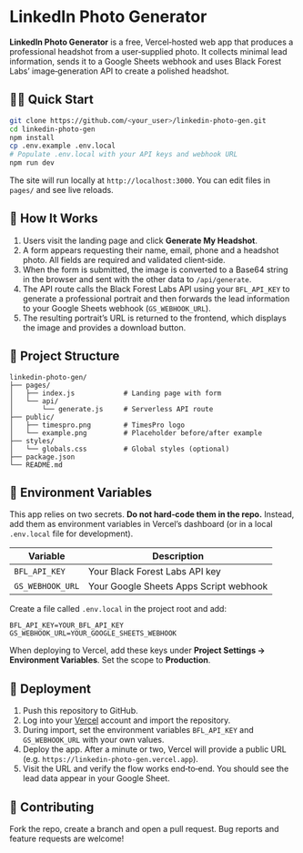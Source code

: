 # LinkedIn Photo Generator

**LinkedIn Photo Generator** is a free, Vercel‑hosted web app that produces a professional headshot from a user‑supplied photo.  It collects minimal lead information, sends it to a Google Sheets webhook and uses Black Forest Labs’ image‑generation API to create a polished headshot.

## 🏃‍♀️ Quick Start

```bash
git clone https://github.com/<your_user>/linkedin-photo-gen.git
cd linkedin-photo-gen
npm install
cp .env.example .env.local
# Populate .env.local with your API keys and webhook URL
npm run dev
```

The site will run locally at `http://localhost:3000`.  You can edit files in `pages/` and see live reloads.

## 🧠 How It Works

1. Users visit the landing page and click **Generate My Headshot**.
2. A form appears requesting their name, email, phone and a headshot photo.  All fields are required and validated client‑side.
3. When the form is submitted, the image is converted to a Base64 string in the browser and sent with the other data to `/api/generate`.
4. The API route calls the Black Forest Labs API using your `BFL_API_KEY` to generate a professional portrait and then forwards the lead information to your Google Sheets webhook (`GS_WEBHOOK_URL`).
5. The resulting portrait’s URL is returned to the frontend, which displays the image and provides a download button.

## 📁 Project Structure

```
linkedin-photo-gen/
├── pages/
│   ├── index.js            # Landing page with form
│   └── api/
│       └── generate.js     # Serverless API route
├── public/
│   ├── timespro.png        # TimesPro logo
│   └── example.png         # Placeholder before/after example
├── styles/
│   └── globals.css         # Global styles (optional)
├── package.json
└── README.md
```

## 🔐 Environment Variables

This app relies on two secrets.  **Do not hard‑code them in the repo.**  Instead, add them as environment variables in Vercel’s dashboard (or in a local `.env.local` file for development).

| Variable        | Description                              |
| --------------- | ---------------------------------------- |
| `BFL_API_KEY`   | Your Black Forest Labs API key           |
| `GS_WEBHOOK_URL`| Your Google Sheets Apps Script webhook   |

Create a file called `.env.local` in the project root and add:

```env
BFL_API_KEY=YOUR_BFL_API_KEY
GS_WEBHOOK_URL=YOUR_GOOGLE_SHEETS_WEBHOOK
```

When deploying to Vercel, add these keys under **Project Settings → Environment Variables**.  Set the scope to **Production**.

## 🚀 Deployment

1. Push this repository to GitHub.
2. Log into your [Vercel](https://vercel.com/) account and import the repository.
3. During import, set the environment variables `BFL_API_KEY` and `GS_WEBHOOK_URL` with your own values.
4. Deploy the app.  After a minute or two, Vercel will provide a public URL (e.g. `https://linkedin-photo-gen.vercel.app`).
5. Visit the URL and verify the flow works end‑to‑end.  You should see the lead data appear in your Google Sheet.

## 🤝 Contributing

Fork the repo, create a branch and open a pull request.  Bug reports and feature requests are welcome!

